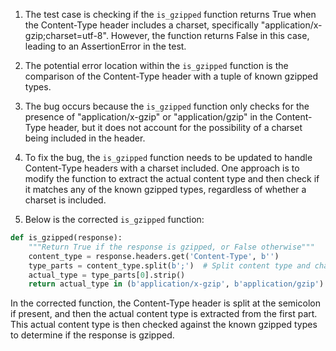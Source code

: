 1. The test case is checking if the `is_gzipped` function returns True when the Content-Type header includes a charset, specifically "application/x-gzip;charset=utf-8". However, the function returns False in this case, leading to an AssertionError in the test.

2. The potential error location within the `is_gzipped` function is the comparison of the Content-Type header with a tuple of known gzipped types.

3. The bug occurs because the `is_gzipped` function only checks for the presence of "application/x-gzip" or "application/gzip" in the Content-Type header, but it does not account for the possibility of a charset being included in the header.

4. To fix the bug, the `is_gzipped` function needs to be updated to handle Content-Type headers with a charset included. One approach is to modify the function to extract the actual content type and then check if it matches any of the known gzipped types, regardless of whether a charset is included.

5. Below is the corrected `is_gzipped` function:

```python
def is_gzipped(response):
    """Return True if the response is gzipped, or False otherwise"""
    content_type = response.headers.get('Content-Type', b'')
    type_parts = content_type.split(b';')  # Split content type and charset if present
    actual_type = type_parts[0].strip()
    return actual_type in (b'application/x-gzip', b'application/gzip')
``` 

In the corrected function, the Content-Type header is split at the semicolon if present, and then the actual content type is extracted from the first part. This actual content type is then checked against the known gzipped types to determine if the response is gzipped.